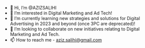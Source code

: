 - 👋 Hi, I’m @AZIZSALIHI
- 👀 I’m interested in Digital Marketing and Ad Tech!
- 🌱 I’m currently learning new strategies and solutions for Digital Advertising in 2023 and beyond (once 3PC are deprecated)! 
- 💞️ I’m looking to collaborate on new initiatives relating to Digital Marketing and Ad Tech.
- 📫 How to reach me - aziz.salihi@gmail.com

<!---
AZIZSALIHI/AZIZSALIHI is a ✨ special ✨ repository because its `README.md` (this file) appears on your GitHub profile.
You can click the Preview link to take a look at your changes.
--->
